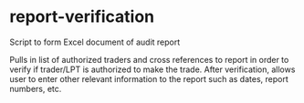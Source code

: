 # report-verification
Script to form Excel document of audit report 

Pulls in list of authorized traders and cross references to report in order to verify if trader/LPT is authorized to make the trade.
After verification, allows user to enter other relevant information to the report such as dates, report numbers, etc.
